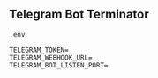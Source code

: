 ## Telegram Bot Terminator

`.env`
```
TELEGRAM_TOKEN=
TELEGRAM_WEBHOOK_URL=
TELEGRAM_BOT_LISTEN_PORT=
```